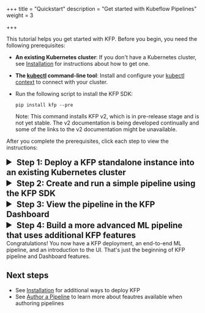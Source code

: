 +++
title = "Quickstart"
description = "Get started with Kubeflow Pipelines"
weight = 3
                    
+++

<style type="text/css">
summary::marker {
    font-size: 25px;
}
</style>

<!-- TODO: add UI screenshots for final pipeline -->
This tutorial helps you get started with KFP. Before you begin, you need the following prerequisites:

  * **An existing Kubernetes cluster**: If you don't have a Kubernetes cluster, see [Installation][installation] for instructions about how to get one.
  
  * **The [kubectl](https://kubernetes.io/docs/tasks/tools/) command-line tool**: Install and configure your [kubectl context](https://kubernetes.io/docs/tasks/access-application-cluster/configure-access-multiple-clusters/) to connect with your cluster.
  
  * Run the following script to install the KFP SDK:
    ```shell
    pip install kfp --pre
    ```

    Note: This command installs KFP v2, which is in pre-release stage and is not yet stable. The v2 documentation is being developed continually and some of the links to the v2 documentation might be unavailable.

After you complete the prerequisites, click each step to view the instructions:

<details>
  <summary><a name="kfp_qs_step1"></a><h2 style="display:inline;">Step 1: Deploy a KFP standalone instance into an existing Kubernetes cluster</h2></summary>
  <hr/>
  This step shows how to deploy a KFP standalone instance into an existing Kubernetes cluster.

  Run the following script after replacing `PIPELINE_VERSION` with the desired version of KFP:

  ```shell
  export PIPELINE_VERSION="2.0.0-alpha.4"

  kubectl apply -k "github.com/kubeflow/pipelines/manifests/kustomize/cluster-scoped-resources?ref=$PIPELINE_VERSION"
  kubectl wait --for condition=established --timeout=60s crd/applications.app.k8s.io
  kubectl apply -k "github.com/kubeflow/pipelines/manifests/kustomize/env/dev?ref=$PIPELINE_VERSION"
  ```

  After you deploy Kubernetes, obtain your KFP endpoint by following [these instructions][installation].
  <!-- TODO: add more precise section link and descriptive link text (with more context) when available -->
</details>
<details>
  <summary><a name="kfp_qs_step2"></a><h2 style="display:inline;">Step 2: Create and run a simple pipeline using the KFP SDK</h2></summary>
  <hr/>
This step shows how to use the KFP SDK to compose a pipeline and submit it for execution by KFP.

The following simple pipeline adds two integers, and then adds another integer to the result to come up with a final sum.

```python
from kfp import dsl
from kfp import client


@dsl.component
def addition_component(num1: int, num2: int) -> int:
    return num1 + num2


@dsl.pipeline(name='addition-pipeline')
def my_pipeline(a: int, b: int, c: int = 10):
    add_task_1 = addition_component(num1=a, num2=b)
    add_task_2 = addition_component(num1=add_task_1.output, num2=c)


endpoint = '<KFP_ENDPOINT>'
kfp_client = client.Client(host=endpoint)
run = kfp_client.create_run_from_pipeline_func(
    my_pipeline,
    arguments={
        'a': 1,
        'b': 2
    },
)
url = f'{endpoint}/#/runs/details/{run.run_id}'
print(url)
```

The above code consists of the following parts:

* In the first part, the following lines create a [lightweight Python component][lightweight-python-component] by using the `@dsl.component` decorator:
  ```python
  @dsl.component
  def addition_component(num1: int, num2: int) -> int:
    return num1 + num2
  ```
  The `@dsl.component` decorator transforms a Python function into a component, which can be used within a pipeline. You are required to specify the type annotations on the parameters as well as the return value, as these inform the KFP executor how to serialize and deserialize the data passed between components. The type annotations and return value also enable the KFP compiler to type check any data that is passed between pipeline tasks.

* In the second part, the following lines [create a pipeline][pipelines] by using the `@dsl.pipeline` decorator:
  ```python
  @dsl.pipeline(name='addition-pipeline')
  def my_pipeline(a: int, b: int, c: int = 10):
    ...
  ```
  Like the component decorator, the `@dsl.pipeline` decorator transforms a Python function into a pipeline that can be executed by the KFP backend. The pipeline can have arguments. These arguments also require type annotations. In this example, the argument `c` has a default value of `10`.

* In the third part, the following lines connect the components together to form a computational directed acyclic graph (DAG) within the body of the pipeline function:
  ```python    
  add_task_1 = addition_component(num1=a, num2=b)
  add_task_2 = addition_component(num1=add_task_1.output, num2=c)
  ```
  This example instantiates two different addition tasks from the same component named `addition_component`, by passing different arguments to the component function for each task, as follows:
  *  The first task accepts pipeline parameters `a` and `b` as input arguments.
  *  The second task accepts `add_task_1.output`, which is the output from `add_task_1`, as the first input argument. The pipeline parameter `c` is the second input argument.

  You must always pass component arguments as keyword arguments.

* In the fourth part, the following lines instantiate a KFP client using the endpoint obtained in [step 1](#step-1-deploy-a-kfp-standalone-instance-into-an-existing-kubernetes-cluster) and submit the pipeline to the KFP backend with the required pipeline arguments:

  ```python
  endpoint = '<KFP_ENDPOINT>'
  kfp_client = client.Client(host=endpoint)
  run = kfp_client.create_run_from_pipeline_func(
    my_pipeline,
    arguments={
      'a': 1,
      'b': 2
    },
  )
  url = f'{endpoint}/#/runs/details/{run.run_id}'
  print(url)
  ```

  In this example, replace `endpoint` with the KFP endpoint URL you obtained in the from [step 1](#kfp_qs_step1).

  Alternatively, you can compile the pipeline to [IR YAML][ir-yaml] for use at another time:

  ```python
  from kfp import compiler

  compiler.Compiler().compile(pipeline_func=my_pipeline, package_path='pipeline.yaml')
  ```
</details>
<details>
  <summary><a name="kfp_qs_step3"></a><h2 style="display:inline;">Step 3: View the pipeline in the KFP Dashboard</h2></summary>
  <hr/>
This step shows how to view the pipeline run on the KFP Dashboard. To do this, go to the URL printed from [step 2](#kfp_step_2).

To view the details of each task, including input and output, click the appropriate task node.
<!-- TODO: add logs to this list when available in v2 -->

<img src="/docs/images/pipelines/addition_pipeline_ui.png" 
alt="Pipelines Dashboard"
class="mt-3 mb-3 border border-info rounded">
</details>
<details>
  <summary><a name="kfp_qs_step4"></a><h2 style="display:inline;">Step 4: Build a more advanced ML pipeline that uses additional KFP features</h2></summary>
  <hr/>
This step shows how to build a more advanced machine learning (ML) pipeline that demonstrates some additional KFP pipeline composition features.

The following ML pipeline creates a dataset, normalizes the features of the dataset as a preprocessing step, and trains a simple ML model on the data using different hyperparameters:

```python
from typing import List

from kfp import client
from kfp import dsl
from kfp.dsl import Dataset
from kfp.dsl import Input
from kfp.dsl import Model
from kfp.dsl import Output


@dsl.component(packages_to_install=['pandas==1.3.5'])
def create_dataset(iris_dataset: Output[Dataset]):
    import pandas as pd

    csv_url = 'https://archive.ics.uci.edu/ml/machine-learning-databases/iris/iris.data'
    col_names = [
        'Sepal_Length', 'Sepal_Width', 'Petal_Length', 'Petal_Width', 'Labels'
    ]
    df = pd.read_csv(csv_url, names=col_names)

    with open(iris_dataset.path, 'w') as f:
        df.to_csv(f)


@dsl.component(packages_to_install=['pandas==1.3.5', 'scikit-learn==1.0.2'])
def normalize_dataset(
    input_iris_dataset: Input[Dataset],
    normalized_iris_dataset: Output[Dataset],
    standard_scaler: bool,
    min_max_scaler: bool,
):
    if standard_scaler is min_max_scaler:
        raise ValueError(
            'Exactly one of standard_scaler or min_max_scaler must be True.')

    import pandas as pd
    from sklearn.preprocessing import MinMaxScaler
    from sklearn.preprocessing import StandardScaler

    with open(input_iris_dataset.path) as f:
        df = pd.read_csv(f)
    labels = df.pop('Labels')

    if standard_scaler:
        scaler = StandardScaler()
    if min_max_scaler:
        scaler = MinMaxScaler()

    df = pd.DataFrame(scaler.fit_transform(df))
    df['Labels'] = labels
    with open(normalized_iris_dataset.path, 'w') as f:
        df.to_csv(f)


@dsl.component(packages_to_install=['pandas==1.3.5', 'scikit-learn==1.0.2'])
def train_model(
    normalized_iris_dataset: Input[Dataset],
    model: Output[Model],
    n_neighbors: int,
):
    import pickle

    import pandas as pd
    from sklearn.model_selection import train_test_split
    from sklearn.neighbors import KNeighborsClassifier

    with open(normalized_iris_dataset.path) as f:
        df = pd.read_csv(f)

    y = df.pop('Labels')
    X = df

    X_train, X_test, y_train, y_test = train_test_split(X, y, random_state=0)

    clf = KNeighborsClassifier(n_neighbors=n_neighbors)
    clf.fit(X_train, y_train)
    with open(model.path, 'wb') as f:
        pickle.dump(clf, f)


@dsl.pipeline(name='iris-training-pipeline')
def my_pipeline(
    standard_scaler: bool,
    min_max_scaler: bool,
    neighbors: List[int],
):
    create_dataset_task = create_dataset()

    normalize_dataset_task = normalize_dataset(
        input_iris_dataset=create_dataset_task.outputs['iris_dataset'],
        standard_scaler=True,
        min_max_scaler=False)

    with dsl.ParallelFor(neighbors) as n_neighbors:
        train_model(
            normalized_iris_dataset=normalize_dataset_task
            .outputs['normalized_iris_dataset'],
            n_neighbors=n_neighbors)


endpoint = '<KFP_UI_URL>'
kfp_client = client.Client(host=endpoint)
run = kfp_client.create_run_from_pipeline_func(
    my_pipeline,
    arguments={
        'min_max_scaler': True,
        'standard_scaler': False,
        'neighbors': [3, 6, 9]
    },
)
url = f'{endpoint}/#/runs/details/{run.run_id}'
print(url)
```

This example introduces the following new features in the pipeline:

*  Some Python **packages to install** are added at component runtime, using the `packages_to_install` argument on the `@dsl.component` decorator, as follows:

    `@dsl.component(packages_to_install=['pandas==1.3.5'])`

    To use a library after installing it, you must include its import statements within the scope of the component function, so that the library is imported at component runtime.

* **Input and output artifacts** of types `Dataset` and `Model` are introduced in the component signature to describe the input and output artifacts of the components. This is done using the type annotation generics `Input[]` and `Output[]` for input and output artifacts respectively.

  Within the scope of a component, artifacts can be read (for inputs) and written (for outputs) via the `.path` attribute. The KFP backend ensures that *input* artifact files are copied *to* the executing pod local file system from the remote storage at runtime, so that the component function can read input artifacts from the local file system. By comparison, *output* artifact files are copied *from* the local file system of the pod to remote storage, when the component finishes running. This way, the output artifacts persist outside the pod. In both cases, the component author needs to interact with the local file system only to create persistent artifacts.

  The arguments for the parameters annotated with `Output[]` are not passed to components by the pipeline author. The KFP backend passes this artifact during component runtime, so that component authors don't need to be concerned about the path to which the output artifacts are written. After an output artifact is written, the backend executing the component recognizes the KFP artifact types (`Dataset` or `Model`), and organizes them on the Dashboard.

  An output artifact can be passed as an input to a downstream component using `.outputs` attribute of the source task and the output artifact parameter name, as follows:
  
  `create_dataset_task.outputs['iris_dataset']`

* One of the **DSL control flow features**, `dsl.ParallelFor`, is used. It is a context manager that lets pipeline authors create tasks. These tasks execute in parallel in a loop. Using `dsl.ParallelFor` to iterate over the `neighbors` pipeline argument lets you execute the  `train_model` component with different arguments and test multiple hyperparameters in one pipeline run. Other control flow features include `dsl.Condition` and `dsl.ExitHandler`.
</details>
Congratulations! You now have a KFP deployment, an end-to-end ML pipeline, and an introduction to the UI. That's just the beginning of KFP pipeline and Dashboard features.

<!TODO: Add some more content to direct the user to what comes next. -->


## Next steps
* See [Installation][installation] for additional ways to deploy KFP
* See [Author a Pipeline][author-a-pipeline] to learn more about feautres available when authoring pipelines

[kind]: [https://kind.sigs.k8s.io/]

[author-a-pipeline]: /docs/components/pipelines/v2/author-a-pipeline/
[pipelines]: /docs/components/pipelines/v2/author-a-pipeline/pipelines
[installation]: /docs/components/pipelines/v2/installation/
[localhost]: http://localhost:8080
[chocolatey]: https://chocolatey.org/packages/kind
[authenticating-pipelines-gcp]: /docs/distributions/gke/authentication/#authentication-from-kubeflow-pipelines
[ir-yaml]: /docs/components/pipelines/v2/compile-a-pipeline/#ir-yaml
[lightweight-python-component]: /docs/components/pipelines/v2/author-a-pipeline/components/#1-lighweight-python-function-based-components
